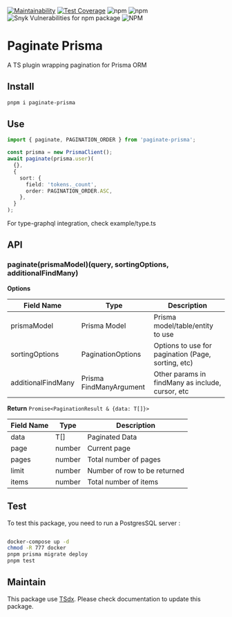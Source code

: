 [![Maintainability](https://api.codeclimate.com/v1/badges/6b08ca1cc22333d5e1be/maintainability)](https://codeclimate.com/github/flexper/paginate-prisma/maintainability)
[![Test Coverage](https://api.codeclimate.com/v1/badges/6b08ca1cc22333d5e1be/test_coverage)](https://codeclimate.com/github/flexper/paginate-prisma/test_coverage)
![npm](https://img.shields.io/npm/v/paginate-prisma) ![npm](https://img.shields.io/npm/dm/paginate-prisma) ![Snyk Vulnerabilities for npm package](https://img.shields.io/snyk/vulnerabilities/npm/paginate-prisma) ![NPM](https://img.shields.io/npm/l/paginate-prisma)
# Paginate Prisma

A TS plugin wrapping pagination for Prisma ORM

## Install

```sh
pnpm i paginate-prisma
```

## Use

```typescript
import { paginate, PAGINATION_ORDER } from 'paginate-prisma';

const prisma = new PrismaClient();
await paginate(prisma.user)(
  {},
  {
    sort: {
      field: 'tokens._count',
      order: PAGINATION_ORDER.ASC,
    },
  }
);
```

For type-graphql integration, check example/type.ts

## API

### paginate(prismaModel)(query, sortingOptions, additionalFindMany)

**Options**

| Field Name         | Type                    | Description                                        |
| ------------------ | ----------------------- | -------------------------------------------------- |
| prismaModel        | Prisma Model            | Prisma model/table/entity to use                   |
| sortingOptions     | PaginationOptions       | Options to use for pagination (Page, sorting, etc) |
| additionalFindMany | Prisma FindManyArgument | Other params in findMany as include, cursor, etc   |

**Return** `Promise<PaginationResult & {data: T[]}>`

| Field Name | Type   | Description                  |
| ---------- | ------ | ---------------------------- |
| data       | T[]    | Paginated Data               |
| page       | number | Current page                 |
| pages      | number | Total number of pages        |
| limit      | number | Number of row to be returned |
| items      | number | Total number of items        |

## Test

To test this package, you need to run a PostgresSQL server :

```bash

docker-compose up -d
chmod -R 777 docker
pnpm prisma migrate deploy
pnpm test
```

## Maintain

This package use [TSdx](https://github.com/jaredpalmer/tsdx). Please check documentation to update this package.

